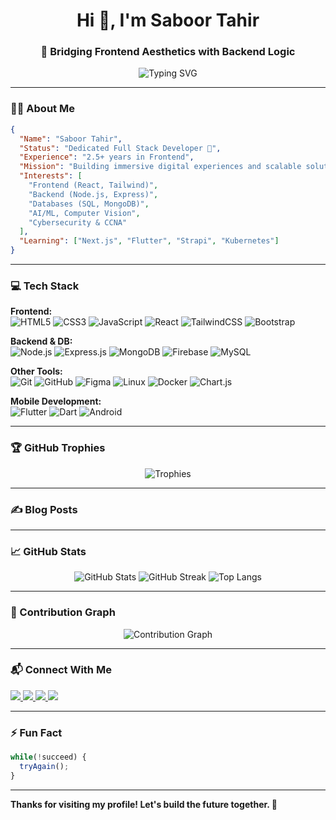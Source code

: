 <h1 align="center">Hi 👋, I'm Saboor Tahir</h1>
<h3 align="center">🚀 Bridging Frontend Aesthetics with Backend Logic</h3>

<div align="center">
  <img src="https://readme-typing-svg.herokuapp.com?font=Fira+Code&duration=3000&pause=1000&color=38BDF8&center=true&vCenter=true&multiline=true&width=600&height=100&lines=Frontend+Web+Developer;Backend+Explorer;Lifelong+Learner;Open+Source+Enthusiast" alt="Typing SVG" />
</div>

---

### 👨‍💻 About Me

```json
{
  "Name": "Saboor Tahir",
  "Status": "Dedicated Full Stack Developer 🚀",
  "Experience": "2.5+ years in Frontend",
  "Mission": "Building immersive digital experiences and scalable solutions",
  "Interests": [
    "Frontend (React, Tailwind)",
    "Backend (Node.js, Express)",
    "Databases (SQL, MongoDB)",
    "AI/ML, Computer Vision",
    "Cybersecurity & CCNA"
  ],
  "Learning": ["Next.js", "Flutter", "Strapi", "Kubernetes"]
}
```

---

### 💻 Tech Stack

**Frontend:**  
![HTML5](https://img.shields.io/badge/html5-%23E34F26.svg?style=flat&logo=html5&logoColor=white)
![CSS3](https://img.shields.io/badge/css3-%231572B6.svg?style=flat&logo=css3&logoColor=white)
![JavaScript](https://img.shields.io/badge/javascript-%23323330.svg?style=flat&logo=javascript&logoColor=%23F7DF1E)
![React](https://img.shields.io/badge/react-%2320232a.svg?style=flat&logo=react&logoColor=%2361DAFB)
![TailwindCSS](https://img.shields.io/badge/tailwindcss-%2338B2AC.svg?style=flat&logo=tailwind-css&logoColor=white)
![Bootstrap](https://img.shields.io/badge/bootstrap-%23563D7C.svg?style=flat&logo=bootstrap&logoColor=white)

**Backend & DB:**  
![Node.js](https://img.shields.io/badge/node.js-6DA55F?style=flat&logo=node.js&logoColor=white)
![Express.js](https://img.shields.io/badge/express.js-%23404d59.svg?style=flat&logo=express&logoColor=white)
![MongoDB](https://img.shields.io/badge/MongoDB-%234ea94b.svg?style=flat&logo=mongodb&logoColor=white)
![Firebase](https://img.shields.io/badge/firebase-ffca28?style=flat&logo=firebase&logoColor=black)
![MySQL](https://img.shields.io/badge/mysql-%2300f.svg?style=flat&logo=mysql&logoColor=white)

**Other Tools:**  
![Git](https://img.shields.io/badge/git-%23F05033.svg?style=flat&logo=git&logoColor=white)
![GitHub](https://img.shields.io/badge/github-%23121011.svg?style=flat&logo=github&logoColor=white)
![Figma](https://img.shields.io/badge/figma-%23F24E1E.svg?style=flat&logo=figma&logoColor=white)
![Linux](https://img.shields.io/badge/Linux-FCC624?style=flat&logo=linux&logoColor=black)
![Docker](https://img.shields.io/badge/Docker-%230db7ed.svg?style=flat&logo=docker&logoColor=white)
![Chart.js](https://img.shields.io/badge/chart.js-F5788D.svg?style=flat&logo=chart.js&logoColor=white)

**Mobile Development:**  
![Flutter](https://img.shields.io/badge/Flutter-02569B?style=flat&logo=flutter&logoColor=white)
![Dart](https://img.shields.io/badge/Dart-0175C2?style=flat&logo=dart&logoColor=white)
![Android](https://img.shields.io/badge/Android-3DDC84?style=flat&logo=android&logoColor=white)

---

### 🏆 GitHub Trophies

<p align="center">
  <img src="https://github-profile-trophy.vercel.app/?username=saboorkhan233&theme=algolia&no-bg=true&no-frame=true" alt="Trophies" />
</p>

---

### ✍️ Blog Posts
<!-- BLOG-POST-LIST:START -->
<!-- BLOG-POST-LIST:END -->

---

### 📈 GitHub Stats

<p align="center">
  <img src="https://github-readme-stats.vercel.app/api?username=saboorkhan233&show_icons=true&theme=algolia&hide_border=true" alt="GitHub Stats" />
  <img src="https://github-readme-streak-stats.herokuapp.com?user=saboorkhan233&theme=algolia&hide_border=true" alt="GitHub Streak" />
  <img src="https://github-readme-stats.vercel.app/api/top-langs/?username=saboorkhan233&layout=compact&theme=algolia&hide_border=true" alt="Top Langs" />
</p>

---

### 🧠 Contribution Graph

<p align="center">
  <img src="https://github-readme-activity-graph.cyclic.app/graph?username=saboorkhan233&theme=algolia&hide_border=true" alt="Contribution Graph" />
</p>

---

### 📬 Connect With Me

<p align="left">
  <a href="https://linkedin.com/in/saboortahir" target="_blank">
    <img src="https://img.shields.io/badge/LinkedIn-blue?style=flat&logo=linkedin&logoColor=white" />
  </a>
  <a href="https://www.instagram.com/saboor.tahir_/" target="_blank">
    <img src="https://img.shields.io/badge/Instagram-E4405F?style=flat&logo=instagram&logoColor=white" />
  </a>
  <a href="https://medium.com/@saboor.ml.233" target="_blank">
    <img src="https://img.shields.io/badge/Medium-black?style=flat&logo=medium&logoColor=white" />
  </a>
  <a href="mailto:saboor.ml.233@gmail.com">
    <img src="https://img.shields.io/badge/Gmail-D14836?style=flat&logo=gmail&logoColor=white" />
  </a>
</p>

---

### ⚡ Fun Fact
```js
while(!succeed) {
  tryAgain();
}
```

---

**Thanks for visiting my profile! Let's build the future together. 🚀**
